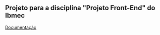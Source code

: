 ## Projeto para a disciplina "Projeto Front-End" do Ibmec

[Documentação](https://github.com/fseda/Nexus)
